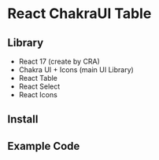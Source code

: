 # React ChakraUI Table

## Library
- React 17 (create by CRA)
- Chakra UI + Icons (main UI Library)
- React Table
- React Select
- React Icons

## Install


## Example Code

